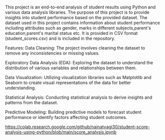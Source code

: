 This project is an end-to-end analysis of student results using Python and various data analysis libraries. The purpose of this project is to provide insights into student performance based on the provided dataset.
The dataset used in this project contains information about student performance including attributes such as gender, marks in different subjects,parent's education,parent's marital status etc. It is provided in CSV format (student_scores.csv) and is included in the repository.

Features:
Data Cleaning: The project involves cleaning the dataset to remove any inconsistencies or missing values.

Exploratory Data Analysis (EDA): Exploring the dataset to understand the distribution of various variables and relationships between them.

Data Visualization: Utilizing visualization libraries such as Matplotlib and Seaborn to create visual representations of the data for better understanding.

Statistical Analysis: Conducting statistical analysis to derive insights and patterns from the dataset.

Predictive Modeling: Building predictive models to forecast student performance or identify factors affecting student outcomes.


https://colab.research.google.com/github/nainatyagi30/student-score-analysis-using-python/blob/main/score_analysis.ipynb
